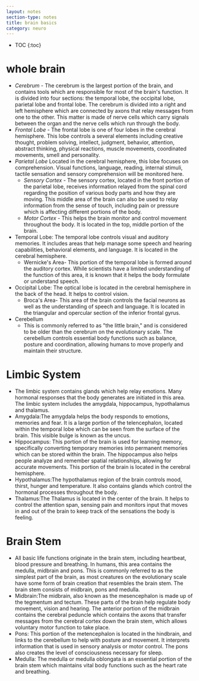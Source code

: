 ```yaml
---
layout: notes
section-type: notes
title: brain basics
category: neuro
---
```


* TOC
{:toc}

# whole brain
- *Cerebrum* - The cerebrum is the largest portion of the brain, and contains tools which are responsible for most of the brain's function. It is divided into four sections: the temporal lobe, the occipital lobe, parietal lobe and frontal lobe. The cerebrum is divided into a right and left hemisphere which are connected by axons that relay messages from one to the other. This matter is made of nerve cells which carry signals between the organ and the nerve cells which run through the body.
- *Frontal Lobe* - The frontal lobe is one of four lobes in the cerebral hemisphere. This lobe controls a several elements including creative thought, problem solving, intellect, judgment, behavior, attention, abstract thinking, physical reactions, muscle movements, coordinated movements, smell and personality.
- *Parietal Lobe* Located in the cerebral hemisphere, this lobe focuses on comprehension. Visual functions, language, reading, internal stimuli, tactile sensation and sensory comprehension will be monitored here.
  - *Sensory Cortex* - The sensory cortex, located in the front portion of the parietal lobe, receives information relayed from the spinal cord regarding the position of various body parts and how they are moving. This middle area of the brain can also be used to relay information from the sense of touch, including pain or pressure which is affecting different portions of the body.
  - *Motor Cortex* - This helps the brain monitor and control movement throughout the body. It is located in the top, middle portion of the brain.
- Temporal Lobe: The temporal lobe controls visual and auditory memories. It includes areas that help manage some speech and hearing capabilities, behavioral elements, and language. It is located in the cerebral hemisphere.
  - Wernicke's Area- This portion of the temporal lobe is formed around the auditory cortex. While scientists have a limited understanding of the function of this area, it is known that it helps the body formulate or understand speech.
- Occipital Lobe: The optical lobe is located in the cerebral hemisphere in the back of the head. It helps to control vision.
  - Broca's Area- This area of the brain controls the facial neurons as well as the understanding of speech and language. It is located in the triangular and opercular section of the inferior frontal gyrus.
- Cerebellum
  - This is commonly referred to as "the little brain," and is considered to be older than the cerebrum on the evolutionary scale. The cerebellum controls essential body functions such as balance, posture and coordination, allowing humans to move properly and maintain their structure.

# Limbic System
- The limbic system contains glands which help relay emotions. Many hormonal responses that the body generates are initiated in this area. The limbic system includes the amygdala, hippocampus, hypothalamus and thalamus.
- Amygdala:The amygdala helps the body responds to emotions, memories and fear. It is a large portion of the telencephalon, located within the temporal lobe which can be seen from the surface of the brain. This visible bulge is known as the uncus.
- Hippocampus: This portion of the brain is used for learning memory, specifically converting temporary memories into permanent memories which can be stored within the brain. The hippocampus also helps people analyze and remember spatial relationships, allowing for accurate movements. This portion of the brain is located in the cerebral hemisphere.
- Hypothalamus:The hypothalamus region of the brain controls mood, thirst, hunger and temperature. It also contains glands which control the hormonal processes throughout the body.
- Thalamus:The Thalamus is located in the center of the brain. It helps to control the attention span, sensing pain and monitors input that moves in and out of the brain to keep track of the sensations the body is feeling.

# Brain Stem
- All basic life functions originate in the brain stem, including heartbeat, blood pressure and breathing. In humans, this area contains the medulla, midbrain and pons. This is commonly referred to as the simplest part of the brain, as most creatures on the evolutionary scale have some form of brain creation that resembles the brain stem. The brain stem consists of midbrain, pons and medulla.
- Midbrain:The midbrain, also known as the mesencephalon is made up of the tegmentum and tectum. These parts of the brain help regulate body movement, vision and hearing. The anterior portion of the midbrain contains the cerebral peduncle which contains the axons that transfer messages from the cerebral cortex down the brain stem, which allows voluntary motor function to take place.
- Pons: This portion of the metencephalon is located in the hindbrain, and links to the cerebellum to help with posture and movement. It interprets information that is used in sensory analysis or motor control. The pons also creates the level of consciousness necessary for sleep.
- Medulla: The medulla or medulla oblongata is an essential portion of the brain stem which maintains vital body functions such as the heart rate and breathing.
